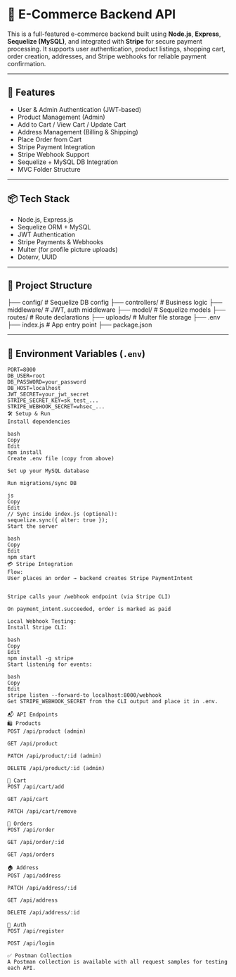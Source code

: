 # 🛒 E-Commerce Backend API

This is a full-featured e-commerce backend built using **Node.js**, **Express**, **Sequelize (MySQL)**, and integrated with **Stripe** for secure payment processing. It supports user authentication, product listings, shopping cart, order creation, addresses, and Stripe webhooks for reliable payment confirmation.

---

## 🚀 Features

- User & Admin Authentication (JWT-based)
- Product Management (Admin)
- Add to Cart / View Cart / Update Cart
- Address Management (Billing & Shipping)
- Place Order from Cart
- Stripe Payment Integration
- Stripe Webhook Support
- Sequelize + MySQL DB Integration
- MVC Folder Structure

---

## 📦 Tech Stack

- Node.js, Express.js
- Sequelize ORM + MySQL
- JWT Authentication
- Stripe Payments & Webhooks
- Multer (for profile picture uploads)
- Dotenv, UUID

---

## 📁 Project Structure

├── config/ # Sequelize DB config
├── controllers/ # Business logic
├── middleware/ # JWT, auth middleware
├── model/ # Sequelize models
├── routes/ # Route declarations
├── uploads/ # Multer file storage
├── .env
├── index.js # App entry point
├── package.json

---

## 🔐 Environment Variables (`.env`)

```env
PORT=8000
DB_USER=root
DB_PASSWORD=your_password
DB_HOST=localhost
JWT_SECRET=your_jwt_secret
STRIPE_SECRET_KEY=sk_test_...
STRIPE_WEBHOOK_SECRET=whsec_...
🛠 Setup & Run
Install dependencies

bash
Copy
Edit
npm install
Create .env file (copy from above)

Set up your MySQL database

Run migrations/sync DB

js
Copy
Edit
// Sync inside index.js (optional):
sequelize.sync({ alter: true });
Start the server

bash
Copy
Edit
npm start
💳 Stripe Integration
Flow:
User places an order → backend creates Stripe PaymentIntent


Stripe calls your /webhook endpoint (via Stripe CLI)

On payment_intent.succeeded, order is marked as paid

Local Webhook Testing:
Install Stripe CLI:

bash
Copy
Edit
npm install -g stripe
Start listening for events:

bash
Copy
Edit
stripe listen --forward-to localhost:8000/webhook
Get STRIPE_WEBHOOK_SECRET from the CLI output and place it in .env.

📬 API Endpoints
🛍 Products
POST /api/product (admin)

GET /api/product

PATCH /api/product/:id (admin)

DELETE /api/product/:id (admin)

🛒 Cart
POST /api/cart/add

GET /api/cart

PATCH /api/cart/remove

🧾 Orders
POST /api/order

GET /api/order/:id

GET /api/orders

🏠 Address
POST /api/address

PATCH /api/address/:id

GET /api/address

DELETE /api/address/:id

🔐 Auth
POST /api/register

POST /api/login

✅ Postman Collection
A Postman collection is available with all request samples for testing each API.

